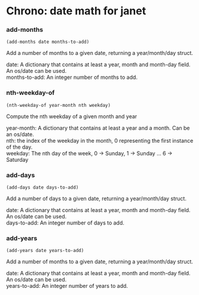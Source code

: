 # Chrono: date math for janet

### add-months
`(add-months date months-to-add)`

Add a number of months to a given date, returning a year/month/day struct.

date: A dictionary that contains at least a year, month and month-day field. An os/date can be used.  
months-to-add: An integer number of months to add.  


### nth-weekday-of
`(nth-weekday-of year-month nth weekday)`

Compute the nth weekday of a given month and year

year-month: A dictionary that contains at least a year and a month. Can be an os/date.  
nth: the index of the weekday in the month, 0 representing the first instance of the day.  
weekday: The nth day of the week, 0 -> Sunday, 1 -> Sunday ... 6 -> Saturday  


### add-days
`(add-days date days-to-add)`

Add a number of days to a given date, returning a year/month/day struct.

date: A dictionary that contains at least a year, month and month-day field. An os/date can be used.  
days-to-add: An integer number of days to add.  


### add-years
`(add-years date years-to-add)`

Add a number of months to a given date, returning a year/month/day struct.

date: A dictionary that contains at least a year, month and month-day field. An os/date can be used.  
years-to-add: An integer number of years to add.  


